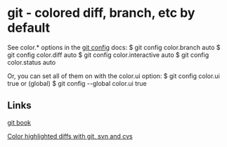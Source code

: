 git - colored diff, branch, etc by default
============================================

See color.* options in the [git config](http://schacon.github.com/git/git-config.html) docs:
    $ git config color.branch auto
    $ git config color.diff auto
    $ git config color.interactive auto
    $ git config color.status auto

Or, you can set all of them on with the color.ui option:
    $ git config color.ui true
or (global)
    $ git config --global color.ui true

Links
-----------------
[git book](http://book.git-scm.com/5_customizing_git.html)

[Color highlighted diffs with git, svn and cvs](http://stefaanlippens.net/color_highlighted_diffs_with_git_svn_cvs)



